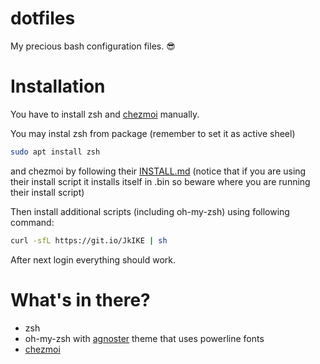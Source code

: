 dotfiles
=============
My precious bash configuration files. :sunglasses:

# Installation

You have to install zsh and [chezmoi](https://github.com/twpayne/chezmoi) manually.

You may instal zsh from package (remember to set it as active sheel)
```sh
sudo apt install zsh
```
and chezmoi by following their [INSTALL.md](https://github.com/twpayne/chezmoi/blob/master/docs/INSTALL.md) (notice that if you are using their install script it installs itself in .bin so beware where you are running their install script)

Then install additional scripts (including oh-my-zsh) using following command:

```sh
curl -sfL https://git.io/JkIKE | sh
```

After next login everything should work.

# What's in there?

* zsh
* oh-my-zsh with [agnoster](https://github.com/agnoster/agnoster-zsh-theme) theme that uses powerline fonts
* [chezmoi](https://github.com/twpayne/chezmoi)
